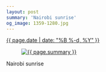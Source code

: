 ```yaml
---
layout: post
summary: 'Nairobi sunrise'
og_image: 1359-1280.jpg
---
```


<p>
 <time>
  <a href="/1359">
   {{ page.date | date: "%B %-d, %Y" }}
  </a>
 </time>
 <a href="/1359">
  <figure data-taken="5/8/2021">
   <img alt="{{ page.summary }}" sizes="(min-width: 700px) 50vw, calc(100vw - 2rem)" src="{{ site.assets_url }}/1359-640.jpg" srcset="{{ site.assets_url }}/1359-320.jpg 320w, {{ site.assets_url }}/1359-640.jpg 640w, {{ site.assets_url }}/1359-960.jpg 960w, {{ site.assets_url }}/1359-1280.jpg 1280w"/>
  </figure>
 </a>
 <span>
  Nairobi sunrise
 </span>
</p>
